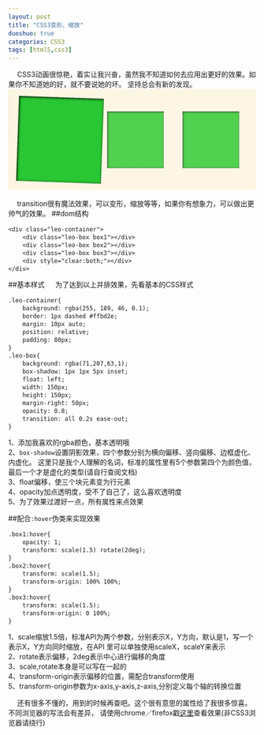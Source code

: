 ```yaml
---
layout: post
title: "CSS3变形、缩放"
duoshuo: true
categories: CSS3
tags: [html5,css3] 
---
```


&emsp;
CSS3动画很惊艳，着实让我兴奋，虽然我不知道如何去应用出更好的效果。如果你不知道她的好，就不要说她的坏。
坚持总会有新的发现。
![CSS3动画效果](static/images/20150110001.png)

<!-- more -->

&emsp;
transition很有魔法效果，可以变形，缩放等等，如果你有想象力，可以做出更帅气的效果。
##dom结构
	
	<div class="leo-container">
		<div class="leo-box box1"></div>
		<div class="leo-box box2"></div>
		<div class="leo-box box3"></div>
		<div style="clear:both;"></div>
	</div>

##基本样式
&emsp;
为了达到以上并排效果，先看基本的CSS样式
	
	.leo-container{
		background: rgba(255, 189, 46, 0.1);
	    border: 1px dashed #ffbd2e;
	    margin: 10px auto;
	    position: relative;
	    padding: 80px;
	}
	.leo-box{
		background: rgba(71,207,63,1);
		box-shadow: 1px 1px 5px inset;
		float: left;
		width: 150px;
		height: 150px;
		margin-right: 50px;
		opacity: 0.8;
		transition: all 0.2s ease-out;
	}


1、添加我喜欢的rgba颜色，基本透明哦  
2、`box-shadow`设置阴影效果，四个参数分别为横向偏移、竖向偏移、边框虚化、内虚化。
这里只是我个人理解的名词，标准的属性里有5个参数第四个为颜色值，最后一个才是虚化的类型(请自行查阅文档)  
3、float偏移，使三个块元素变为行元素  
4、opacity加点透明度，受不了自己了，这么喜欢透明度  
5、为了效果过渡好一点，所有属性来点效果  

##配合`:hover`伪类来实现效果

	.box1:hover{
		opacity: 1;
		transform: scale(1.5) rotate(2deg);
	}
	.box2:hover{
		transform: scale(1.5);
		transform-origin: 100% 100%;
	}
	.box3:hover{
		transform: scale(1.5);
		transform-origin: 0 100%;
	}

1、scale缩放1.5倍，标准API为两个参数，分别表示X，Y方向，默认是1，写一个表示X，Y方向同时缩放，在API
里可以单独使用scaleX，scaleY来表示  
2、rotate表示偏移，2deg表示中心进行偏移的角度  
3、scale,rotate本身是可以写在一起的  
4、transform-origin表示偏移的位置，需配合transform使用  
5、transform-origin参数为x-axis,y-axis,z-axis,分别定义每个轴的转换位置  

&emsp;
还有很多不懂的，用到的时候再查吧。这个很有意思的属性给了我很多惊喜。不同浏览器的写法会有差异，
请使用chrome／firefox戳[这里](/demo/animation.html)查看效果(非CSS3浏览器请绕行)









